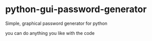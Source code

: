 # python-gui-password-generator
Simple, graphical password generator for python

you can do anything you like with the code
